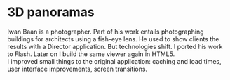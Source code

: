 <!--
  id: 2174
  slug: 3d-panoramas
  type: fortpolio
  excerpt: <p>User interface design and front-end Flash Actionscript 3 development for an application that links 3-dimensional panoramic views for architectural photography.</p>
  categories: frontend, 3D, Flash, interaction design
  tags: 3D, Perlin Noise, XML, XSLT, Actionscript
  clients: Iwan Baan
  collaboration: 
  prizes: 
  thumbnail: pano3.jpg
  image: pano3.jpg
  images: pano0.jpg, pano1.jpg, pano2.jpg, pano3.jpg, pano4.jpg
  inCv: true
  inPortfolio: true
  dateFrom: 2009-03-01
  dateTo: 2009-06-01
-->

# 3D panoramas

<p>Iwan Baan is a photographer. Part of his work entails photographing buildings for architects using a fish-eye lens. He used to show clients the results with a Director application. But technologies shift. I ported his work to Flash. Later on I build the same viewer again in HTML5.<br />
I improved small things to the original application: caching and load times, user interface improvements, screen transitions.</p>